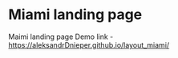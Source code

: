 Miami landing page
==============
Maimi landing page Demo link - https://aleksandrDnieper.github.io/layout_miami/


